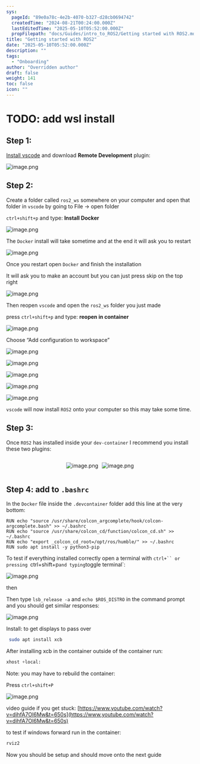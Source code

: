 ```yaml
---
sys:
  pageId: "89e0a78c-4e2b-4070-b327-d28cb0694742"
  createdTime: "2024-08-21T00:24:00.000Z"
  lastEditedTime: "2025-05-10T05:52:00.000Z"
  propFilepath: "docs/Guides/intro_to_ROS2/Getting started with ROS2.md"
title: "Getting started with ROS2"
date: "2025-05-10T05:52:00.000Z"
description: ""
tags:
  - "Onboarding"
author: "Overridden author"
draft: false
weight: 141
toc: false
icon: ""
---
```


# TODO: add wsl install

## Step 1:

[Install vscode](https://code.visualstudio.com/download) and download **Remote Development** plugin:

![image.png](https://prod-files-secure.s3.us-west-2.amazonaws.com/d518164a-d88e-44d1-a4ee-3adb3bd8bce0/efb52993-1881-4a40-b95e-6f020334f022/image.png?X-Amz-Algorithm=AWS4-HMAC-SHA256&X-Amz-Content-Sha256=UNSIGNED-PAYLOAD&X-Amz-Credential=ASIAZI2LB4663KNT3GSP%2F20250602%2Fus-west-2%2Fs3%2Faws4_request&X-Amz-Date=20250602T091039Z&X-Amz-Expires=3600&X-Amz-Security-Token=IQoJb3JpZ2luX2VjECEaCXVzLXdlc3QtMiJHMEUCIQCXmSuC9QPXsN37fM0Um%2Fp%2BjDHWPTeyNpCTT7WScdJCpAIgd9ty9aL1EAU84%2F%2BdLneTIb315lsK2msNpumDiWAzHN8qiAQI6v%2F%2F%2F%2F%2F%2F%2F%2F%2F%2FARAAGgw2Mzc0MjMxODM4MDUiDMC%2BdnFwZk7XImWBOSrcAyuoYlZ%2B56%2F1IVYiVhrJOY1chrygqz7ma3HALZP7Jv9TyBH1l4uc9CXlG5njQHVydvrjklUiIZh8DiatxW4ZLwvQTtSYOlSxcPZ1KWnngEMDq7FVaFlXENeH9PYMLdXSRP61eE7xyU4fwA5OrHq%2BKUpokq03pJ0ycIYfwQ3%2FrH4tgxG%2FscPHFNiRo4n6rix14aIhWb1DKhnccYILLzGypDGP8601HpjlggHa7W2NedQEstQYoy7yNWipW%2BB1QzgkPUpm8EKtO%2BT4v6IGGxsTiTOsB3uAc3D502xUYXgV0w8wiH1nb1y6nyendcUWDibieAT7ord6vBv44ho04wlEDauGm8IDGLnVrij7oI8rj5Ddzgd1RaOvQT%2F%2FYjS0n%2B%2F17nMa8rLW0TUf7kVA2EcOx9PmpNJqASyeMeS7W85tfEeAUoaJsr3AnjOYXXB8EZPxMQaqBG3qRmJ2LXEf0qwIWA4dYUGgRdJgAuzmWAPHP1Ll8ag6Vq8vxlCQA%2Bz9GYBj82KHfo4sQEuMq3BGaWNbUfZkSK9igs%2Boj0vC%2BewO77W12ewDNiVE1pZQwbcBBPBZaEv8698YunnSC%2FovuYxK9PejGtLsbTb%2BQ4hZxcOLOd1hI04iCd6UIarzLb4%2BMJbC9cEGOqUBwnWNJuMp%2F5U1yDkMg%2F14cqniSgIYhkj3zgrmZPgnLwA5KzcAZqxCOQUhf5u%2FEG7vzR22u7iwRi9mjX5j4vFtJT5FI5BioAG8HRUq9Y0LXqw9muLVCj7jcrlBlM%2FrPlMAezs4Q0K3k%2BMcrsHwKQyH5yFA1%2B766RzTrpf3XTU5VZYiwjvPbzzxIR8ynwyf9nAhEE6Y96pu15AD2iUpZpHLs1StOK%2Fu&X-Amz-Signature=fc7210993ee608f24d8cd7e79a51b1896cc0542240aa1a4308bed1bdf9b79a0b&X-Amz-SignedHeaders=host&x-id=GetObject)

## Step 2:

Create a folder called `ros2_ws` somewhere on your computer and open that folder in `vscode` by going to File → open folder 

`ctrl+shift+p` and type: **Install Docker**

![image.png](https://prod-files-secure.s3.us-west-2.amazonaws.com/d518164a-d88e-44d1-a4ee-3adb3bd8bce0/2269dc0e-1cd5-47ff-bceb-c04ad9b2eab0/image.png?X-Amz-Algorithm=AWS4-HMAC-SHA256&X-Amz-Content-Sha256=UNSIGNED-PAYLOAD&X-Amz-Credential=ASIAZI2LB4663KNT3GSP%2F20250602%2Fus-west-2%2Fs3%2Faws4_request&X-Amz-Date=20250602T091039Z&X-Amz-Expires=3600&X-Amz-Security-Token=IQoJb3JpZ2luX2VjECEaCXVzLXdlc3QtMiJHMEUCIQCXmSuC9QPXsN37fM0Um%2Fp%2BjDHWPTeyNpCTT7WScdJCpAIgd9ty9aL1EAU84%2F%2BdLneTIb315lsK2msNpumDiWAzHN8qiAQI6v%2F%2F%2F%2F%2F%2F%2F%2F%2F%2FARAAGgw2Mzc0MjMxODM4MDUiDMC%2BdnFwZk7XImWBOSrcAyuoYlZ%2B56%2F1IVYiVhrJOY1chrygqz7ma3HALZP7Jv9TyBH1l4uc9CXlG5njQHVydvrjklUiIZh8DiatxW4ZLwvQTtSYOlSxcPZ1KWnngEMDq7FVaFlXENeH9PYMLdXSRP61eE7xyU4fwA5OrHq%2BKUpokq03pJ0ycIYfwQ3%2FrH4tgxG%2FscPHFNiRo4n6rix14aIhWb1DKhnccYILLzGypDGP8601HpjlggHa7W2NedQEstQYoy7yNWipW%2BB1QzgkPUpm8EKtO%2BT4v6IGGxsTiTOsB3uAc3D502xUYXgV0w8wiH1nb1y6nyendcUWDibieAT7ord6vBv44ho04wlEDauGm8IDGLnVrij7oI8rj5Ddzgd1RaOvQT%2F%2FYjS0n%2B%2F17nMa8rLW0TUf7kVA2EcOx9PmpNJqASyeMeS7W85tfEeAUoaJsr3AnjOYXXB8EZPxMQaqBG3qRmJ2LXEf0qwIWA4dYUGgRdJgAuzmWAPHP1Ll8ag6Vq8vxlCQA%2Bz9GYBj82KHfo4sQEuMq3BGaWNbUfZkSK9igs%2Boj0vC%2BewO77W12ewDNiVE1pZQwbcBBPBZaEv8698YunnSC%2FovuYxK9PejGtLsbTb%2BQ4hZxcOLOd1hI04iCd6UIarzLb4%2BMJbC9cEGOqUBwnWNJuMp%2F5U1yDkMg%2F14cqniSgIYhkj3zgrmZPgnLwA5KzcAZqxCOQUhf5u%2FEG7vzR22u7iwRi9mjX5j4vFtJT5FI5BioAG8HRUq9Y0LXqw9muLVCj7jcrlBlM%2FrPlMAezs4Q0K3k%2BMcrsHwKQyH5yFA1%2B766RzTrpf3XTU5VZYiwjvPbzzxIR8ynwyf9nAhEE6Y96pu15AD2iUpZpHLs1StOK%2Fu&X-Amz-Signature=9a220388772715ccfaa5875c62177cda3375bdb2e0e59e52f2e2f1f29ec075f2&X-Amz-SignedHeaders=host&x-id=GetObject)

The `Docker` install will take sometime and at the end it will ask you to restart

![image.png](https://prod-files-secure.s3.us-west-2.amazonaws.com/d518164a-d88e-44d1-a4ee-3adb3bd8bce0/ed233f78-be33-4b1f-b89c-9c346c0e961e/image.png?X-Amz-Algorithm=AWS4-HMAC-SHA256&X-Amz-Content-Sha256=UNSIGNED-PAYLOAD&X-Amz-Credential=ASIAZI2LB4663KNT3GSP%2F20250602%2Fus-west-2%2Fs3%2Faws4_request&X-Amz-Date=20250602T091039Z&X-Amz-Expires=3600&X-Amz-Security-Token=IQoJb3JpZ2luX2VjECEaCXVzLXdlc3QtMiJHMEUCIQCXmSuC9QPXsN37fM0Um%2Fp%2BjDHWPTeyNpCTT7WScdJCpAIgd9ty9aL1EAU84%2F%2BdLneTIb315lsK2msNpumDiWAzHN8qiAQI6v%2F%2F%2F%2F%2F%2F%2F%2F%2F%2FARAAGgw2Mzc0MjMxODM4MDUiDMC%2BdnFwZk7XImWBOSrcAyuoYlZ%2B56%2F1IVYiVhrJOY1chrygqz7ma3HALZP7Jv9TyBH1l4uc9CXlG5njQHVydvrjklUiIZh8DiatxW4ZLwvQTtSYOlSxcPZ1KWnngEMDq7FVaFlXENeH9PYMLdXSRP61eE7xyU4fwA5OrHq%2BKUpokq03pJ0ycIYfwQ3%2FrH4tgxG%2FscPHFNiRo4n6rix14aIhWb1DKhnccYILLzGypDGP8601HpjlggHa7W2NedQEstQYoy7yNWipW%2BB1QzgkPUpm8EKtO%2BT4v6IGGxsTiTOsB3uAc3D502xUYXgV0w8wiH1nb1y6nyendcUWDibieAT7ord6vBv44ho04wlEDauGm8IDGLnVrij7oI8rj5Ddzgd1RaOvQT%2F%2FYjS0n%2B%2F17nMa8rLW0TUf7kVA2EcOx9PmpNJqASyeMeS7W85tfEeAUoaJsr3AnjOYXXB8EZPxMQaqBG3qRmJ2LXEf0qwIWA4dYUGgRdJgAuzmWAPHP1Ll8ag6Vq8vxlCQA%2Bz9GYBj82KHfo4sQEuMq3BGaWNbUfZkSK9igs%2Boj0vC%2BewO77W12ewDNiVE1pZQwbcBBPBZaEv8698YunnSC%2FovuYxK9PejGtLsbTb%2BQ4hZxcOLOd1hI04iCd6UIarzLb4%2BMJbC9cEGOqUBwnWNJuMp%2F5U1yDkMg%2F14cqniSgIYhkj3zgrmZPgnLwA5KzcAZqxCOQUhf5u%2FEG7vzR22u7iwRi9mjX5j4vFtJT5FI5BioAG8HRUq9Y0LXqw9muLVCj7jcrlBlM%2FrPlMAezs4Q0K3k%2BMcrsHwKQyH5yFA1%2B766RzTrpf3XTU5VZYiwjvPbzzxIR8ynwyf9nAhEE6Y96pu15AD2iUpZpHLs1StOK%2Fu&X-Amz-Signature=2076e75bc8154706a36121d01e49898e387b8c4612d369957fb6e6b4abc1cb61&X-Amz-SignedHeaders=host&x-id=GetObject)

Once you restart open `Docker` and finish the installation

It will ask you to make an account but you can just press skip on the top right

![image.png](https://prod-files-secure.s3.us-west-2.amazonaws.com/d518164a-d88e-44d1-a4ee-3adb3bd8bce0/21010ad9-1659-4fd9-9f59-9932a09b2a3d/image.png?X-Amz-Algorithm=AWS4-HMAC-SHA256&X-Amz-Content-Sha256=UNSIGNED-PAYLOAD&X-Amz-Credential=ASIAZI2LB4663KNT3GSP%2F20250602%2Fus-west-2%2Fs3%2Faws4_request&X-Amz-Date=20250602T091039Z&X-Amz-Expires=3600&X-Amz-Security-Token=IQoJb3JpZ2luX2VjECEaCXVzLXdlc3QtMiJHMEUCIQCXmSuC9QPXsN37fM0Um%2Fp%2BjDHWPTeyNpCTT7WScdJCpAIgd9ty9aL1EAU84%2F%2BdLneTIb315lsK2msNpumDiWAzHN8qiAQI6v%2F%2F%2F%2F%2F%2F%2F%2F%2F%2FARAAGgw2Mzc0MjMxODM4MDUiDMC%2BdnFwZk7XImWBOSrcAyuoYlZ%2B56%2F1IVYiVhrJOY1chrygqz7ma3HALZP7Jv9TyBH1l4uc9CXlG5njQHVydvrjklUiIZh8DiatxW4ZLwvQTtSYOlSxcPZ1KWnngEMDq7FVaFlXENeH9PYMLdXSRP61eE7xyU4fwA5OrHq%2BKUpokq03pJ0ycIYfwQ3%2FrH4tgxG%2FscPHFNiRo4n6rix14aIhWb1DKhnccYILLzGypDGP8601HpjlggHa7W2NedQEstQYoy7yNWipW%2BB1QzgkPUpm8EKtO%2BT4v6IGGxsTiTOsB3uAc3D502xUYXgV0w8wiH1nb1y6nyendcUWDibieAT7ord6vBv44ho04wlEDauGm8IDGLnVrij7oI8rj5Ddzgd1RaOvQT%2F%2FYjS0n%2B%2F17nMa8rLW0TUf7kVA2EcOx9PmpNJqASyeMeS7W85tfEeAUoaJsr3AnjOYXXB8EZPxMQaqBG3qRmJ2LXEf0qwIWA4dYUGgRdJgAuzmWAPHP1Ll8ag6Vq8vxlCQA%2Bz9GYBj82KHfo4sQEuMq3BGaWNbUfZkSK9igs%2Boj0vC%2BewO77W12ewDNiVE1pZQwbcBBPBZaEv8698YunnSC%2FovuYxK9PejGtLsbTb%2BQ4hZxcOLOd1hI04iCd6UIarzLb4%2BMJbC9cEGOqUBwnWNJuMp%2F5U1yDkMg%2F14cqniSgIYhkj3zgrmZPgnLwA5KzcAZqxCOQUhf5u%2FEG7vzR22u7iwRi9mjX5j4vFtJT5FI5BioAG8HRUq9Y0LXqw9muLVCj7jcrlBlM%2FrPlMAezs4Q0K3k%2BMcrsHwKQyH5yFA1%2B766RzTrpf3XTU5VZYiwjvPbzzxIR8ynwyf9nAhEE6Y96pu15AD2iUpZpHLs1StOK%2Fu&X-Amz-Signature=813ff373bb4eda5a01bdc982027c22c50f429f98ee2282fe414dc7890de0c5dd&X-Amz-SignedHeaders=host&x-id=GetObject)

Then reopen `vscode` and open the `ros2_ws` folder you just made

press `ctrl+shift+p` and type: **reopen in container**

![image.png](https://prod-files-secure.s3.us-west-2.amazonaws.com/d518164a-d88e-44d1-a4ee-3adb3bd8bce0/4e93b8c2-41ad-488c-8095-c74205196118/image.png?X-Amz-Algorithm=AWS4-HMAC-SHA256&X-Amz-Content-Sha256=UNSIGNED-PAYLOAD&X-Amz-Credential=ASIAZI2LB4663KNT3GSP%2F20250602%2Fus-west-2%2Fs3%2Faws4_request&X-Amz-Date=20250602T091039Z&X-Amz-Expires=3600&X-Amz-Security-Token=IQoJb3JpZ2luX2VjECEaCXVzLXdlc3QtMiJHMEUCIQCXmSuC9QPXsN37fM0Um%2Fp%2BjDHWPTeyNpCTT7WScdJCpAIgd9ty9aL1EAU84%2F%2BdLneTIb315lsK2msNpumDiWAzHN8qiAQI6v%2F%2F%2F%2F%2F%2F%2F%2F%2F%2FARAAGgw2Mzc0MjMxODM4MDUiDMC%2BdnFwZk7XImWBOSrcAyuoYlZ%2B56%2F1IVYiVhrJOY1chrygqz7ma3HALZP7Jv9TyBH1l4uc9CXlG5njQHVydvrjklUiIZh8DiatxW4ZLwvQTtSYOlSxcPZ1KWnngEMDq7FVaFlXENeH9PYMLdXSRP61eE7xyU4fwA5OrHq%2BKUpokq03pJ0ycIYfwQ3%2FrH4tgxG%2FscPHFNiRo4n6rix14aIhWb1DKhnccYILLzGypDGP8601HpjlggHa7W2NedQEstQYoy7yNWipW%2BB1QzgkPUpm8EKtO%2BT4v6IGGxsTiTOsB3uAc3D502xUYXgV0w8wiH1nb1y6nyendcUWDibieAT7ord6vBv44ho04wlEDauGm8IDGLnVrij7oI8rj5Ddzgd1RaOvQT%2F%2FYjS0n%2B%2F17nMa8rLW0TUf7kVA2EcOx9PmpNJqASyeMeS7W85tfEeAUoaJsr3AnjOYXXB8EZPxMQaqBG3qRmJ2LXEf0qwIWA4dYUGgRdJgAuzmWAPHP1Ll8ag6Vq8vxlCQA%2Bz9GYBj82KHfo4sQEuMq3BGaWNbUfZkSK9igs%2Boj0vC%2BewO77W12ewDNiVE1pZQwbcBBPBZaEv8698YunnSC%2FovuYxK9PejGtLsbTb%2BQ4hZxcOLOd1hI04iCd6UIarzLb4%2BMJbC9cEGOqUBwnWNJuMp%2F5U1yDkMg%2F14cqniSgIYhkj3zgrmZPgnLwA5KzcAZqxCOQUhf5u%2FEG7vzR22u7iwRi9mjX5j4vFtJT5FI5BioAG8HRUq9Y0LXqw9muLVCj7jcrlBlM%2FrPlMAezs4Q0K3k%2BMcrsHwKQyH5yFA1%2B766RzTrpf3XTU5VZYiwjvPbzzxIR8ynwyf9nAhEE6Y96pu15AD2iUpZpHLs1StOK%2Fu&X-Amz-Signature=dc8b934882ef656183ea3809d5ac128a85a6efa4d6f95ce1e0b05d7da358d94c&X-Amz-SignedHeaders=host&x-id=GetObject)

Choose “Add configuration to workspace”

![image.png](https://prod-files-secure.s3.us-west-2.amazonaws.com/d518164a-d88e-44d1-a4ee-3adb3bd8bce0/9560b282-5060-4989-ba37-97e7b2c22476/image.png?X-Amz-Algorithm=AWS4-HMAC-SHA256&X-Amz-Content-Sha256=UNSIGNED-PAYLOAD&X-Amz-Credential=ASIAZI2LB4663KNT3GSP%2F20250602%2Fus-west-2%2Fs3%2Faws4_request&X-Amz-Date=20250602T091039Z&X-Amz-Expires=3600&X-Amz-Security-Token=IQoJb3JpZ2luX2VjECEaCXVzLXdlc3QtMiJHMEUCIQCXmSuC9QPXsN37fM0Um%2Fp%2BjDHWPTeyNpCTT7WScdJCpAIgd9ty9aL1EAU84%2F%2BdLneTIb315lsK2msNpumDiWAzHN8qiAQI6v%2F%2F%2F%2F%2F%2F%2F%2F%2F%2FARAAGgw2Mzc0MjMxODM4MDUiDMC%2BdnFwZk7XImWBOSrcAyuoYlZ%2B56%2F1IVYiVhrJOY1chrygqz7ma3HALZP7Jv9TyBH1l4uc9CXlG5njQHVydvrjklUiIZh8DiatxW4ZLwvQTtSYOlSxcPZ1KWnngEMDq7FVaFlXENeH9PYMLdXSRP61eE7xyU4fwA5OrHq%2BKUpokq03pJ0ycIYfwQ3%2FrH4tgxG%2FscPHFNiRo4n6rix14aIhWb1DKhnccYILLzGypDGP8601HpjlggHa7W2NedQEstQYoy7yNWipW%2BB1QzgkPUpm8EKtO%2BT4v6IGGxsTiTOsB3uAc3D502xUYXgV0w8wiH1nb1y6nyendcUWDibieAT7ord6vBv44ho04wlEDauGm8IDGLnVrij7oI8rj5Ddzgd1RaOvQT%2F%2FYjS0n%2B%2F17nMa8rLW0TUf7kVA2EcOx9PmpNJqASyeMeS7W85tfEeAUoaJsr3AnjOYXXB8EZPxMQaqBG3qRmJ2LXEf0qwIWA4dYUGgRdJgAuzmWAPHP1Ll8ag6Vq8vxlCQA%2Bz9GYBj82KHfo4sQEuMq3BGaWNbUfZkSK9igs%2Boj0vC%2BewO77W12ewDNiVE1pZQwbcBBPBZaEv8698YunnSC%2FovuYxK9PejGtLsbTb%2BQ4hZxcOLOd1hI04iCd6UIarzLb4%2BMJbC9cEGOqUBwnWNJuMp%2F5U1yDkMg%2F14cqniSgIYhkj3zgrmZPgnLwA5KzcAZqxCOQUhf5u%2FEG7vzR22u7iwRi9mjX5j4vFtJT5FI5BioAG8HRUq9Y0LXqw9muLVCj7jcrlBlM%2FrPlMAezs4Q0K3k%2BMcrsHwKQyH5yFA1%2B766RzTrpf3XTU5VZYiwjvPbzzxIR8ynwyf9nAhEE6Y96pu15AD2iUpZpHLs1StOK%2Fu&X-Amz-Signature=fe2356ba70729a63b459af55b717e9197b3e568b130800e57dae69dfe41054cb&X-Amz-SignedHeaders=host&x-id=GetObject)

![image.png](https://prod-files-secure.s3.us-west-2.amazonaws.com/d518164a-d88e-44d1-a4ee-3adb3bd8bce0/2ee63f81-886b-48e8-a553-dc6e5eac99e4/image.png?X-Amz-Algorithm=AWS4-HMAC-SHA256&X-Amz-Content-Sha256=UNSIGNED-PAYLOAD&X-Amz-Credential=ASIAZI2LB4663KNT3GSP%2F20250602%2Fus-west-2%2Fs3%2Faws4_request&X-Amz-Date=20250602T091039Z&X-Amz-Expires=3600&X-Amz-Security-Token=IQoJb3JpZ2luX2VjECEaCXVzLXdlc3QtMiJHMEUCIQCXmSuC9QPXsN37fM0Um%2Fp%2BjDHWPTeyNpCTT7WScdJCpAIgd9ty9aL1EAU84%2F%2BdLneTIb315lsK2msNpumDiWAzHN8qiAQI6v%2F%2F%2F%2F%2F%2F%2F%2F%2F%2FARAAGgw2Mzc0MjMxODM4MDUiDMC%2BdnFwZk7XImWBOSrcAyuoYlZ%2B56%2F1IVYiVhrJOY1chrygqz7ma3HALZP7Jv9TyBH1l4uc9CXlG5njQHVydvrjklUiIZh8DiatxW4ZLwvQTtSYOlSxcPZ1KWnngEMDq7FVaFlXENeH9PYMLdXSRP61eE7xyU4fwA5OrHq%2BKUpokq03pJ0ycIYfwQ3%2FrH4tgxG%2FscPHFNiRo4n6rix14aIhWb1DKhnccYILLzGypDGP8601HpjlggHa7W2NedQEstQYoy7yNWipW%2BB1QzgkPUpm8EKtO%2BT4v6IGGxsTiTOsB3uAc3D502xUYXgV0w8wiH1nb1y6nyendcUWDibieAT7ord6vBv44ho04wlEDauGm8IDGLnVrij7oI8rj5Ddzgd1RaOvQT%2F%2FYjS0n%2B%2F17nMa8rLW0TUf7kVA2EcOx9PmpNJqASyeMeS7W85tfEeAUoaJsr3AnjOYXXB8EZPxMQaqBG3qRmJ2LXEf0qwIWA4dYUGgRdJgAuzmWAPHP1Ll8ag6Vq8vxlCQA%2Bz9GYBj82KHfo4sQEuMq3BGaWNbUfZkSK9igs%2Boj0vC%2BewO77W12ewDNiVE1pZQwbcBBPBZaEv8698YunnSC%2FovuYxK9PejGtLsbTb%2BQ4hZxcOLOd1hI04iCd6UIarzLb4%2BMJbC9cEGOqUBwnWNJuMp%2F5U1yDkMg%2F14cqniSgIYhkj3zgrmZPgnLwA5KzcAZqxCOQUhf5u%2FEG7vzR22u7iwRi9mjX5j4vFtJT5FI5BioAG8HRUq9Y0LXqw9muLVCj7jcrlBlM%2FrPlMAezs4Q0K3k%2BMcrsHwKQyH5yFA1%2B766RzTrpf3XTU5VZYiwjvPbzzxIR8ynwyf9nAhEE6Y96pu15AD2iUpZpHLs1StOK%2Fu&X-Amz-Signature=43d9bb897950c5d0b76a173541235d919b2bef67051b3f80101a62d8c3eeb956&X-Amz-SignedHeaders=host&x-id=GetObject)

![image.png](https://prod-files-secure.s3.us-west-2.amazonaws.com/d518164a-d88e-44d1-a4ee-3adb3bd8bce0/ae1580b2-b048-407e-aed9-b584224a7a04/image.png?X-Amz-Algorithm=AWS4-HMAC-SHA256&X-Amz-Content-Sha256=UNSIGNED-PAYLOAD&X-Amz-Credential=ASIAZI2LB4663KNT3GSP%2F20250602%2Fus-west-2%2Fs3%2Faws4_request&X-Amz-Date=20250602T091039Z&X-Amz-Expires=3600&X-Amz-Security-Token=IQoJb3JpZ2luX2VjECEaCXVzLXdlc3QtMiJHMEUCIQCXmSuC9QPXsN37fM0Um%2Fp%2BjDHWPTeyNpCTT7WScdJCpAIgd9ty9aL1EAU84%2F%2BdLneTIb315lsK2msNpumDiWAzHN8qiAQI6v%2F%2F%2F%2F%2F%2F%2F%2F%2F%2FARAAGgw2Mzc0MjMxODM4MDUiDMC%2BdnFwZk7XImWBOSrcAyuoYlZ%2B56%2F1IVYiVhrJOY1chrygqz7ma3HALZP7Jv9TyBH1l4uc9CXlG5njQHVydvrjklUiIZh8DiatxW4ZLwvQTtSYOlSxcPZ1KWnngEMDq7FVaFlXENeH9PYMLdXSRP61eE7xyU4fwA5OrHq%2BKUpokq03pJ0ycIYfwQ3%2FrH4tgxG%2FscPHFNiRo4n6rix14aIhWb1DKhnccYILLzGypDGP8601HpjlggHa7W2NedQEstQYoy7yNWipW%2BB1QzgkPUpm8EKtO%2BT4v6IGGxsTiTOsB3uAc3D502xUYXgV0w8wiH1nb1y6nyendcUWDibieAT7ord6vBv44ho04wlEDauGm8IDGLnVrij7oI8rj5Ddzgd1RaOvQT%2F%2FYjS0n%2B%2F17nMa8rLW0TUf7kVA2EcOx9PmpNJqASyeMeS7W85tfEeAUoaJsr3AnjOYXXB8EZPxMQaqBG3qRmJ2LXEf0qwIWA4dYUGgRdJgAuzmWAPHP1Ll8ag6Vq8vxlCQA%2Bz9GYBj82KHfo4sQEuMq3BGaWNbUfZkSK9igs%2Boj0vC%2BewO77W12ewDNiVE1pZQwbcBBPBZaEv8698YunnSC%2FovuYxK9PejGtLsbTb%2BQ4hZxcOLOd1hI04iCd6UIarzLb4%2BMJbC9cEGOqUBwnWNJuMp%2F5U1yDkMg%2F14cqniSgIYhkj3zgrmZPgnLwA5KzcAZqxCOQUhf5u%2FEG7vzR22u7iwRi9mjX5j4vFtJT5FI5BioAG8HRUq9Y0LXqw9muLVCj7jcrlBlM%2FrPlMAezs4Q0K3k%2BMcrsHwKQyH5yFA1%2B766RzTrpf3XTU5VZYiwjvPbzzxIR8ynwyf9nAhEE6Y96pu15AD2iUpZpHLs1StOK%2Fu&X-Amz-Signature=e5d64ad590be50d056dc898af334582142863a00b5e6ef96611d76c92186177c&X-Amz-SignedHeaders=host&x-id=GetObject)

![image.png](https://prod-files-secure.s3.us-west-2.amazonaws.com/d518164a-d88e-44d1-a4ee-3adb3bd8bce0/53255b28-f75e-430f-b9e3-c0ac8577e42b/image.png?X-Amz-Algorithm=AWS4-HMAC-SHA256&X-Amz-Content-Sha256=UNSIGNED-PAYLOAD&X-Amz-Credential=ASIAZI2LB4663KNT3GSP%2F20250602%2Fus-west-2%2Fs3%2Faws4_request&X-Amz-Date=20250602T091039Z&X-Amz-Expires=3600&X-Amz-Security-Token=IQoJb3JpZ2luX2VjECEaCXVzLXdlc3QtMiJHMEUCIQCXmSuC9QPXsN37fM0Um%2Fp%2BjDHWPTeyNpCTT7WScdJCpAIgd9ty9aL1EAU84%2F%2BdLneTIb315lsK2msNpumDiWAzHN8qiAQI6v%2F%2F%2F%2F%2F%2F%2F%2F%2F%2FARAAGgw2Mzc0MjMxODM4MDUiDMC%2BdnFwZk7XImWBOSrcAyuoYlZ%2B56%2F1IVYiVhrJOY1chrygqz7ma3HALZP7Jv9TyBH1l4uc9CXlG5njQHVydvrjklUiIZh8DiatxW4ZLwvQTtSYOlSxcPZ1KWnngEMDq7FVaFlXENeH9PYMLdXSRP61eE7xyU4fwA5OrHq%2BKUpokq03pJ0ycIYfwQ3%2FrH4tgxG%2FscPHFNiRo4n6rix14aIhWb1DKhnccYILLzGypDGP8601HpjlggHa7W2NedQEstQYoy7yNWipW%2BB1QzgkPUpm8EKtO%2BT4v6IGGxsTiTOsB3uAc3D502xUYXgV0w8wiH1nb1y6nyendcUWDibieAT7ord6vBv44ho04wlEDauGm8IDGLnVrij7oI8rj5Ddzgd1RaOvQT%2F%2FYjS0n%2B%2F17nMa8rLW0TUf7kVA2EcOx9PmpNJqASyeMeS7W85tfEeAUoaJsr3AnjOYXXB8EZPxMQaqBG3qRmJ2LXEf0qwIWA4dYUGgRdJgAuzmWAPHP1Ll8ag6Vq8vxlCQA%2Bz9GYBj82KHfo4sQEuMq3BGaWNbUfZkSK9igs%2Boj0vC%2BewO77W12ewDNiVE1pZQwbcBBPBZaEv8698YunnSC%2FovuYxK9PejGtLsbTb%2BQ4hZxcOLOd1hI04iCd6UIarzLb4%2BMJbC9cEGOqUBwnWNJuMp%2F5U1yDkMg%2F14cqniSgIYhkj3zgrmZPgnLwA5KzcAZqxCOQUhf5u%2FEG7vzR22u7iwRi9mjX5j4vFtJT5FI5BioAG8HRUq9Y0LXqw9muLVCj7jcrlBlM%2FrPlMAezs4Q0K3k%2BMcrsHwKQyH5yFA1%2B766RzTrpf3XTU5VZYiwjvPbzzxIR8ynwyf9nAhEE6Y96pu15AD2iUpZpHLs1StOK%2Fu&X-Amz-Signature=b4bef007c1ef00b128c65c55107224006d76c4bbeb64ab8ad75b87b34f31f9b0&X-Amz-SignedHeaders=host&x-id=GetObject)

![image.png](https://prod-files-secure.s3.us-west-2.amazonaws.com/d518164a-d88e-44d1-a4ee-3adb3bd8bce0/7c562767-5af9-4ffb-97d1-327bcdf4ee00/image.png?X-Amz-Algorithm=AWS4-HMAC-SHA256&X-Amz-Content-Sha256=UNSIGNED-PAYLOAD&X-Amz-Credential=ASIAZI2LB4663KNT3GSP%2F20250602%2Fus-west-2%2Fs3%2Faws4_request&X-Amz-Date=20250602T091039Z&X-Amz-Expires=3600&X-Amz-Security-Token=IQoJb3JpZ2luX2VjECEaCXVzLXdlc3QtMiJHMEUCIQCXmSuC9QPXsN37fM0Um%2Fp%2BjDHWPTeyNpCTT7WScdJCpAIgd9ty9aL1EAU84%2F%2BdLneTIb315lsK2msNpumDiWAzHN8qiAQI6v%2F%2F%2F%2F%2F%2F%2F%2F%2F%2FARAAGgw2Mzc0MjMxODM4MDUiDMC%2BdnFwZk7XImWBOSrcAyuoYlZ%2B56%2F1IVYiVhrJOY1chrygqz7ma3HALZP7Jv9TyBH1l4uc9CXlG5njQHVydvrjklUiIZh8DiatxW4ZLwvQTtSYOlSxcPZ1KWnngEMDq7FVaFlXENeH9PYMLdXSRP61eE7xyU4fwA5OrHq%2BKUpokq03pJ0ycIYfwQ3%2FrH4tgxG%2FscPHFNiRo4n6rix14aIhWb1DKhnccYILLzGypDGP8601HpjlggHa7W2NedQEstQYoy7yNWipW%2BB1QzgkPUpm8EKtO%2BT4v6IGGxsTiTOsB3uAc3D502xUYXgV0w8wiH1nb1y6nyendcUWDibieAT7ord6vBv44ho04wlEDauGm8IDGLnVrij7oI8rj5Ddzgd1RaOvQT%2F%2FYjS0n%2B%2F17nMa8rLW0TUf7kVA2EcOx9PmpNJqASyeMeS7W85tfEeAUoaJsr3AnjOYXXB8EZPxMQaqBG3qRmJ2LXEf0qwIWA4dYUGgRdJgAuzmWAPHP1Ll8ag6Vq8vxlCQA%2Bz9GYBj82KHfo4sQEuMq3BGaWNbUfZkSK9igs%2Boj0vC%2BewO77W12ewDNiVE1pZQwbcBBPBZaEv8698YunnSC%2FovuYxK9PejGtLsbTb%2BQ4hZxcOLOd1hI04iCd6UIarzLb4%2BMJbC9cEGOqUBwnWNJuMp%2F5U1yDkMg%2F14cqniSgIYhkj3zgrmZPgnLwA5KzcAZqxCOQUhf5u%2FEG7vzR22u7iwRi9mjX5j4vFtJT5FI5BioAG8HRUq9Y0LXqw9muLVCj7jcrlBlM%2FrPlMAezs4Q0K3k%2BMcrsHwKQyH5yFA1%2B766RzTrpf3XTU5VZYiwjvPbzzxIR8ynwyf9nAhEE6Y96pu15AD2iUpZpHLs1StOK%2Fu&X-Amz-Signature=ae9d9232bac48b25719cb5d266a47370ea47af9d4b51b0a24cfd645a27800e26&X-Amz-SignedHeaders=host&x-id=GetObject)

`vscode` will now install `ROS2` onto your computer so this may take some time.

## Step 3:

Once `ROS2` has installed inside your `dev-container` I recommend you install these two plugins:

<div style="display: flex;flex-direction: row; column-gap:10px; max-width: 630px;justify-content: center;">
<div>

![image.png](https://prod-files-secure.s3.us-west-2.amazonaws.com/d518164a-d88e-44d1-a4ee-3adb3bd8bce0/3fc3d550-5a54-4ba1-ba6b-faa01cdb7369/image.png?X-Amz-Algorithm=AWS4-HMAC-SHA256&X-Amz-Content-Sha256=UNSIGNED-PAYLOAD&X-Amz-Credential=ASIAZI2LB4665OFPRRLE%2F20250602%2Fus-west-2%2Fs3%2Faws4_request&X-Amz-Date=20250602T091048Z&X-Amz-Expires=3600&X-Amz-Security-Token=IQoJb3JpZ2luX2VjECEaCXVzLXdlc3QtMiJGMEQCIFQmA9EpdLILfDyqR6An1L9Fl%2FtBr479K%2F%2BwA3rBms6mAiB%2BdVrl6L9EXNA8OzF9DoMhtzHYNL3Jrrr2GnmjPMWbgyqIBAjq%2F%2F%2F%2F%2F%2F%2F%2F%2F%2F8BEAAaDDYzNzQyMzE4MzgwNSIMQUkFsUt7cYdKEAu5KtwDZKIDAtLESFe3ft0V3%2B8%2BSCBjjF4UROKOviReFpjyg9VO6QLnNE0F70z2J1AKSNhCWphgiDDiNU9JnjWdDI9XJ%2BcR6DVwrGDkLEkb1U5Vh%2FSCc5JuWnxCJuhs%2Ff6S%2FBYbWmilvL5tmJv%2BScPQE7scb%2BP6pswG47F3ElBp7scptkurV0dXaFcs4yrmOTr7kyxwVd%2F%2F%2FqOzNJffqouzl2zHqD4uiNF%2B2Ny4ecQBSL5DpLyQghcJQG8sZwG%2F3YS%2BdAfDhmoP1lh%2BHb653bcUEVD4xOzhYgzb69C%2FS7qaEcnXvdFmXO5aUdR2wNr34CM4SDpZc0Zdh%2FZZ3NYWoXjyo%2FOZlsSefGq2Uanfd7AhAG82e7akrWl0oX3PkxddPr8pRKaFNEMX46%2Bs6uZG7od6b9JJ8PaFeRvc%2Bm60Yfqq6x9CqM3eUNYJLgmCXO8fpwLfaC1HphTh7kdo0OdMaTn%2FaXKueRD8%2FXqBKF21%2FJipttmI1xt6JeZmfpITNMMUTOH8GZLXwWZgX3xUEcmdbKJywgyXbNtaautvQOvPVSFmuaRNIzUs5tplx4ku7lx3ucgZdy7ejOAiQiyyw9NElzCkveA81ipahxCOzCsf%2Fq1bRJ5270cLLYub5fp%2BE%2Bz%2BLeYwwcL1wQY6pgGCLBLMC1kxYAI6zHyfHuSgk8tyZwbzBA%2F2fqxN13E1dkaPmU7sh7T015yZaEaodEWjpITnD7OuGv6MfNoblss8ackXlqSg8QsXvT250SuLAUbG1K4BE%2FortsM%2FuG2z6A158snhSa2ZNFckUVQFQEyu4ult%2Ft0fIQonwSfFeSb%2B%2BO%2BDM1jP9K08%2BfNShwgQXyt3pJRLPALwAMu1dxNcivWi8xrXwowo&X-Amz-Signature=b89c921a179c20e471b0ea30852b94326670220c06d953b42ac9b370f8914e22&X-Amz-SignedHeaders=host&x-id=GetObject)

</div>
<div>

![image.png](https://prod-files-secure.s3.us-west-2.amazonaws.com/d518164a-d88e-44d1-a4ee-3adb3bd8bce0/d994cc66-13c2-4093-a5a3-f84cf4601a82/image.png?X-Amz-Algorithm=AWS4-HMAC-SHA256&X-Amz-Content-Sha256=UNSIGNED-PAYLOAD&X-Amz-Credential=ASIAZI2LB466VRRVBAVD%2F20250602%2Fus-west-2%2Fs3%2Faws4_request&X-Amz-Date=20250602T091048Z&X-Amz-Expires=3600&X-Amz-Security-Token=IQoJb3JpZ2luX2VjECEaCXVzLXdlc3QtMiJIMEYCIQDTAJixZPmSUi5B7WfCGsp8WYHAjKQOwuoua1M0sQJeVQIhAOQMpTnJ%2BEZ0MPMkKI%2BckwzGbzvwzd6G4YACjKRlQSjHKogECOr%2F%2F%2F%2F%2F%2F%2F%2F%2F%2FwEQABoMNjM3NDIzMTgzODA1IgwQS1aZa8WBChkJte8q3ANyidTojGcdsC7b%2FOB%2FM5b8AIZoM%2BTwkhTYZcREH4NEVgUD4FvRw1q2eenZ1ja6HYN8TTs9i6zuDyurKmmxNsXDBvCrhF7VKKBTYJSJW0ma9%2BQsA3Gc9J1Uuo6%2BZ0BtdZ46VumStMB3kN%2BS%2BhT9egzf%2FH3od1lsLbB8yIbEKF677uHi6EftJ8ZLchITouZep108RyZ64LwApSi5KkT5LL0XDPcNONFOIJBDgGgCtPsvhgLcCoL1kVtgX1ZteBTWiChxRoYG8deDRNkDiIEijCLnIQmY9MRJzQWidRJnwdKU6u8HagT88ws%2B1VaaXRr5p%2BIKQLprN0pIGcpoqb6V41%2BE3HvZO4xEUZ8gozH0UQg25nMLOL38wIPmprhMyA2RxfxVt8ZLdoJP639yyrPQnDg2Aqm5FRv8IM6N9CUdKlihMw7TSsmmvHdTXb%2Fqghe58zewqquQqCooWMld259nHfNfZclxylDFmqSrAcjajYmJrOkLWUaiZRkZtDeTATLxSTYRBzK1h6r%2BMNtjXrVc%2BdJ0KB1paFWSA1SIfPIRw2AtcBn6tZR1C6n42ZaiW3TsaUB2EFtU5cbhakjpKXlM3gpKvUCZJmrunu2N5IbtP%2BPomgG19VsYBf8KoZIuDTC%2BwvXBBjqkAUYS4hdSg8IMW46f81ISY1NEFcF4K%2FWQ%2BwYVglNuEbjgfA5J02r1FwP%2F4MNsYMTOq1YzC3SEzpPS2zApXRmb5ry2%2BjL9f8nbVqv%2F%2B2RDbujxd3HWuBofVOWPqIWeXIL3uDgGsMeSuRwaG12KWJmla0mSo7QWpBYPp0u2shQ2B7HNdH4FLQQb2ZZS6YXg34%2BjqHobAsK0%2BTx%2BHxGqwj8ZibUL%2FyBL&X-Amz-Signature=09a165cb93913819a215a4bd86a0c2e7d22605d60636a6476560f9d3305c4b0f&X-Amz-SignedHeaders=host&x-id=GetObject)

</div>
</div>

## Step 4: add to `.bashrc`

In the `Docker` file inside the `.devcontainer` folder add this line at the very bottom: 

```docker
RUN echo "source /usr/share/colcon_argcomplete/hook/colcon-argcomplete.bash" >> ~/.bashrc
RUN echo "source /usr/share/colcon_cd/function/colcon_cd.sh" >> ~/.bashrc
RUN echo "export _colcon_cd_root=/opt/ros/humble/" >> ~/.bashrc
RUN sudo apt install -y python3-pip 
```

To test if everything installed correctly open a terminal with `ctrl+`` or pressing `ctrl+shift+p` and typing `toggle terminal`:

![image.png](https://prod-files-secure.s3.us-west-2.amazonaws.com/d518164a-d88e-44d1-a4ee-3adb3bd8bce0/6a4943d8-b04e-4c02-9a58-775f3384d1a5/image.png?X-Amz-Algorithm=AWS4-HMAC-SHA256&X-Amz-Content-Sha256=UNSIGNED-PAYLOAD&X-Amz-Credential=ASIAZI2LB4663KNT3GSP%2F20250602%2Fus-west-2%2Fs3%2Faws4_request&X-Amz-Date=20250602T091039Z&X-Amz-Expires=3600&X-Amz-Security-Token=IQoJb3JpZ2luX2VjECEaCXVzLXdlc3QtMiJHMEUCIQCXmSuC9QPXsN37fM0Um%2Fp%2BjDHWPTeyNpCTT7WScdJCpAIgd9ty9aL1EAU84%2F%2BdLneTIb315lsK2msNpumDiWAzHN8qiAQI6v%2F%2F%2F%2F%2F%2F%2F%2F%2F%2FARAAGgw2Mzc0MjMxODM4MDUiDMC%2BdnFwZk7XImWBOSrcAyuoYlZ%2B56%2F1IVYiVhrJOY1chrygqz7ma3HALZP7Jv9TyBH1l4uc9CXlG5njQHVydvrjklUiIZh8DiatxW4ZLwvQTtSYOlSxcPZ1KWnngEMDq7FVaFlXENeH9PYMLdXSRP61eE7xyU4fwA5OrHq%2BKUpokq03pJ0ycIYfwQ3%2FrH4tgxG%2FscPHFNiRo4n6rix14aIhWb1DKhnccYILLzGypDGP8601HpjlggHa7W2NedQEstQYoy7yNWipW%2BB1QzgkPUpm8EKtO%2BT4v6IGGxsTiTOsB3uAc3D502xUYXgV0w8wiH1nb1y6nyendcUWDibieAT7ord6vBv44ho04wlEDauGm8IDGLnVrij7oI8rj5Ddzgd1RaOvQT%2F%2FYjS0n%2B%2F17nMa8rLW0TUf7kVA2EcOx9PmpNJqASyeMeS7W85tfEeAUoaJsr3AnjOYXXB8EZPxMQaqBG3qRmJ2LXEf0qwIWA4dYUGgRdJgAuzmWAPHP1Ll8ag6Vq8vxlCQA%2Bz9GYBj82KHfo4sQEuMq3BGaWNbUfZkSK9igs%2Boj0vC%2BewO77W12ewDNiVE1pZQwbcBBPBZaEv8698YunnSC%2FovuYxK9PejGtLsbTb%2BQ4hZxcOLOd1hI04iCd6UIarzLb4%2BMJbC9cEGOqUBwnWNJuMp%2F5U1yDkMg%2F14cqniSgIYhkj3zgrmZPgnLwA5KzcAZqxCOQUhf5u%2FEG7vzR22u7iwRi9mjX5j4vFtJT5FI5BioAG8HRUq9Y0LXqw9muLVCj7jcrlBlM%2FrPlMAezs4Q0K3k%2BMcrsHwKQyH5yFA1%2B766RzTrpf3XTU5VZYiwjvPbzzxIR8ynwyf9nAhEE6Y96pu15AD2iUpZpHLs1StOK%2Fu&X-Amz-Signature=ef86fe47426b782bf4ba4b5d270ff85cb367178e64468ba45ca9f151ee0b27f8&X-Amz-SignedHeaders=host&x-id=GetObject)

then 

Then type `lsb_release -a` and `echo $ROS_DISTRO` in the command prompt and you should get similar responses:

![image.png](https://prod-files-secure.s3.us-west-2.amazonaws.com/d518164a-d88e-44d1-a4ee-3adb3bd8bce0/3e635dec-a805-4e85-8b9e-d000e5b71a4e/image.png?X-Amz-Algorithm=AWS4-HMAC-SHA256&X-Amz-Content-Sha256=UNSIGNED-PAYLOAD&X-Amz-Credential=ASIAZI2LB4663KNT3GSP%2F20250602%2Fus-west-2%2Fs3%2Faws4_request&X-Amz-Date=20250602T091039Z&X-Amz-Expires=3600&X-Amz-Security-Token=IQoJb3JpZ2luX2VjECEaCXVzLXdlc3QtMiJHMEUCIQCXmSuC9QPXsN37fM0Um%2Fp%2BjDHWPTeyNpCTT7WScdJCpAIgd9ty9aL1EAU84%2F%2BdLneTIb315lsK2msNpumDiWAzHN8qiAQI6v%2F%2F%2F%2F%2F%2F%2F%2F%2F%2FARAAGgw2Mzc0MjMxODM4MDUiDMC%2BdnFwZk7XImWBOSrcAyuoYlZ%2B56%2F1IVYiVhrJOY1chrygqz7ma3HALZP7Jv9TyBH1l4uc9CXlG5njQHVydvrjklUiIZh8DiatxW4ZLwvQTtSYOlSxcPZ1KWnngEMDq7FVaFlXENeH9PYMLdXSRP61eE7xyU4fwA5OrHq%2BKUpokq03pJ0ycIYfwQ3%2FrH4tgxG%2FscPHFNiRo4n6rix14aIhWb1DKhnccYILLzGypDGP8601HpjlggHa7W2NedQEstQYoy7yNWipW%2BB1QzgkPUpm8EKtO%2BT4v6IGGxsTiTOsB3uAc3D502xUYXgV0w8wiH1nb1y6nyendcUWDibieAT7ord6vBv44ho04wlEDauGm8IDGLnVrij7oI8rj5Ddzgd1RaOvQT%2F%2FYjS0n%2B%2F17nMa8rLW0TUf7kVA2EcOx9PmpNJqASyeMeS7W85tfEeAUoaJsr3AnjOYXXB8EZPxMQaqBG3qRmJ2LXEf0qwIWA4dYUGgRdJgAuzmWAPHP1Ll8ag6Vq8vxlCQA%2Bz9GYBj82KHfo4sQEuMq3BGaWNbUfZkSK9igs%2Boj0vC%2BewO77W12ewDNiVE1pZQwbcBBPBZaEv8698YunnSC%2FovuYxK9PejGtLsbTb%2BQ4hZxcOLOd1hI04iCd6UIarzLb4%2BMJbC9cEGOqUBwnWNJuMp%2F5U1yDkMg%2F14cqniSgIYhkj3zgrmZPgnLwA5KzcAZqxCOQUhf5u%2FEG7vzR22u7iwRi9mjX5j4vFtJT5FI5BioAG8HRUq9Y0LXqw9muLVCj7jcrlBlM%2FrPlMAezs4Q0K3k%2BMcrsHwKQyH5yFA1%2B766RzTrpf3XTU5VZYiwjvPbzzxIR8ynwyf9nAhEE6Y96pu15AD2iUpZpHLs1StOK%2Fu&X-Amz-Signature=c4517f05088ac4c47c4efd97c72ac61b3755000f11ff4ff710ae4ed84c72eb20&X-Amz-SignedHeaders=host&x-id=GetObject)

Install:  to get displays to pass over

```bash
 sudo apt install xcb
```

After installing xcb in the container outside of the container run:

```python
xhost +local:
```

Note: you may have to rebuild the container:

Press `ctrl+shift+P`

![image.png](https://prod-files-secure.s3.us-west-2.amazonaws.com/d518164a-d88e-44d1-a4ee-3adb3bd8bce0/6c2be660-2618-4c38-9c26-53554f7a0b7b/image.png?X-Amz-Algorithm=AWS4-HMAC-SHA256&X-Amz-Content-Sha256=UNSIGNED-PAYLOAD&X-Amz-Credential=ASIAZI2LB4663KNT3GSP%2F20250602%2Fus-west-2%2Fs3%2Faws4_request&X-Amz-Date=20250602T091039Z&X-Amz-Expires=3600&X-Amz-Security-Token=IQoJb3JpZ2luX2VjECEaCXVzLXdlc3QtMiJHMEUCIQCXmSuC9QPXsN37fM0Um%2Fp%2BjDHWPTeyNpCTT7WScdJCpAIgd9ty9aL1EAU84%2F%2BdLneTIb315lsK2msNpumDiWAzHN8qiAQI6v%2F%2F%2F%2F%2F%2F%2F%2F%2F%2FARAAGgw2Mzc0MjMxODM4MDUiDMC%2BdnFwZk7XImWBOSrcAyuoYlZ%2B56%2F1IVYiVhrJOY1chrygqz7ma3HALZP7Jv9TyBH1l4uc9CXlG5njQHVydvrjklUiIZh8DiatxW4ZLwvQTtSYOlSxcPZ1KWnngEMDq7FVaFlXENeH9PYMLdXSRP61eE7xyU4fwA5OrHq%2BKUpokq03pJ0ycIYfwQ3%2FrH4tgxG%2FscPHFNiRo4n6rix14aIhWb1DKhnccYILLzGypDGP8601HpjlggHa7W2NedQEstQYoy7yNWipW%2BB1QzgkPUpm8EKtO%2BT4v6IGGxsTiTOsB3uAc3D502xUYXgV0w8wiH1nb1y6nyendcUWDibieAT7ord6vBv44ho04wlEDauGm8IDGLnVrij7oI8rj5Ddzgd1RaOvQT%2F%2FYjS0n%2B%2F17nMa8rLW0TUf7kVA2EcOx9PmpNJqASyeMeS7W85tfEeAUoaJsr3AnjOYXXB8EZPxMQaqBG3qRmJ2LXEf0qwIWA4dYUGgRdJgAuzmWAPHP1Ll8ag6Vq8vxlCQA%2Bz9GYBj82KHfo4sQEuMq3BGaWNbUfZkSK9igs%2Boj0vC%2BewO77W12ewDNiVE1pZQwbcBBPBZaEv8698YunnSC%2FovuYxK9PejGtLsbTb%2BQ4hZxcOLOd1hI04iCd6UIarzLb4%2BMJbC9cEGOqUBwnWNJuMp%2F5U1yDkMg%2F14cqniSgIYhkj3zgrmZPgnLwA5KzcAZqxCOQUhf5u%2FEG7vzR22u7iwRi9mjX5j4vFtJT5FI5BioAG8HRUq9Y0LXqw9muLVCj7jcrlBlM%2FrPlMAezs4Q0K3k%2BMcrsHwKQyH5yFA1%2B766RzTrpf3XTU5VZYiwjvPbzzxIR8ynwyf9nAhEE6Y96pu15AD2iUpZpHLs1StOK%2Fu&X-Amz-Signature=7216242e64754a4589a3836407527ab871c343eae70545e30ee854c51cb4f8ea&X-Amz-SignedHeaders=host&x-id=GetObject)

video guide if you get stuck: [https://www.youtube.com/watch?v=dihfA7Ol6Mw&t=650s](https://www.youtube.com/watch?v=dihfA7Ol6Mw&t=650s)

to test if windows forward run in the container:

```bash
rviz2
```

Now you should be setup and should move onto the next guide 
